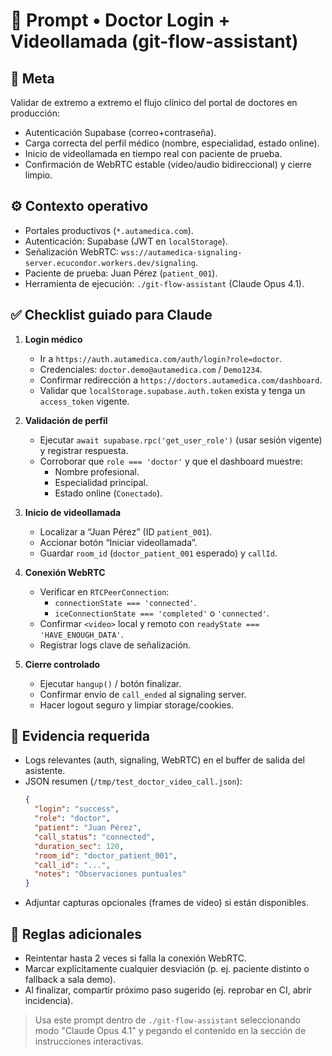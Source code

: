 # 🧠 Prompt • Doctor Login + Videollamada (git-flow-assistant)

## 🎯 Meta
Validar de extremo a extremo el flujo clínico del portal de doctores en producción:
- Autenticación Supabase (correo+contraseña).
- Carga correcta del perfil médico (nombre, especialidad, estado online).
- Inicio de videollamada en tiempo real con paciente de prueba.
- Confirmación de WebRTC estable (video/audio bidireccional) y cierre limpio.

## ⚙️ Contexto operativo
- Portales productivos (`*.autamedica.com`).
- Autenticación: Supabase (JWT en `localStorage`).
- Señalización WebRTC: `wss://autamedica-signaling-server.ecucondor.workers.dev/signaling`.
- Paciente de prueba: Juan Pérez (`patient_001`).
- Herramienta de ejecución: `./git-flow-assistant` (Claude Opus 4.1).

## ✅ Checklist guiado para Claude
1. **Login médico**
   - Ir a `https://auth.autamedica.com/auth/login?role=doctor`.
   - Credenciales: `doctor.demo@autamedica.com` / `Demo1234`.
   - Confirmar redirección a `https://doctors.autamedica.com/dashboard`.
   - Validar que `localStorage.supabase.auth.token` exista y tenga un `access_token` vigente.

2. **Validación de perfil**
   - Ejecutar `await supabase.rpc('get_user_role')` (usar sesión vigente) y registrar respuesta.
   - Corroborar que `role === 'doctor'` y que el dashboard muestre:
     - Nombre profesional.
     - Especialidad principal.
     - Estado online (`Conectado`).

3. **Inicio de videollamada**
   - Localizar a “Juan Pérez” (ID `patient_001`).
   - Accionar botón “Iniciar videollamada”.
   - Guardar `room_id` (`doctor_patient_001` esperado) y `callId`.

4. **Conexión WebRTC**
   - Verificar en `RTCPeerConnection`:
     - `connectionState === 'connected'`.
     - `iceConnectionState === 'completed'` o `'connected'`.
   - Confirmar `<video>` local y remoto con `readyState === 'HAVE_ENOUGH_DATA'`.
   - Registrar logs clave de señalización.

5. **Cierre controlado**
   - Ejecutar `hangup()` / botón finalizar.
   - Confirmar envío de `call_ended` al signaling server.
   - Hacer logout seguro y limpiar storage/cookies.

## 🧪 Evidencia requerida
- Logs relevantes (auth, signaling, WebRTC) en el buffer de salida del asistente.
- JSON resumen (`/tmp/test_doctor_video_call.json`):
  ```json
  {
    "login": "success",
    "role": "doctor",
    "patient": "Juan Pérez",
    "call_status": "connected",
    "duration_sec": 120,
    "room_id": "doctor_patient_001",
    "call_id": "...",
    "notes": "Observaciones puntuales"
  }
  ```
- Adjuntar capturas opcionales (frames de video) si están disponibles.

## 🧩 Reglas adicionales
- Reintentar hasta 2 veces si falla la conexión WebRTC.
- Marcar explícitamente cualquier desviación (p. ej. paciente distinto o fallback a sala demo).
- Al finalizar, compartir próximo paso sugerido (ej. reprobar en CI, abrir incidencia).

> Usa este prompt dentro de `./git-flow-assistant` seleccionando modo "Claude Opus 4.1" y pegando el contenido en la sección de instrucciones interactivas.
